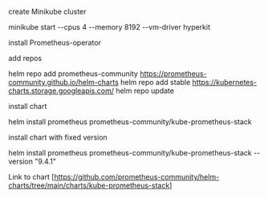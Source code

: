 create Minikube cluster

minikube start --cpus 4 --memory 8192 --vm-driver hyperkit

install Prometheus-operator

add repos

helm repo add prometheus-community https://prometheus-community.github.io/helm-charts
helm repo add stable https://kubernetes-charts.storage.googleapis.com/
helm repo update



install chart

helm install prometheus prometheus-community/kube-prometheus-stack



install chart with fixed version

helm install prometheus prometheus-community/kube-prometheus-stack --version "9.4.1"



Link to chart
[https://github.com/prometheus-community/helm-charts/tree/main/charts/kube-prometheus-stack]